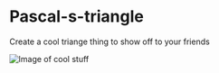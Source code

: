 # Pascal-s-triangle
Create a cool triange thing to show off to your friends

![Image of cool stuff](https://media.discordapp.net/attachments/742785451181473834/770014839371989032/unknown.png?width=1440&height=385)
